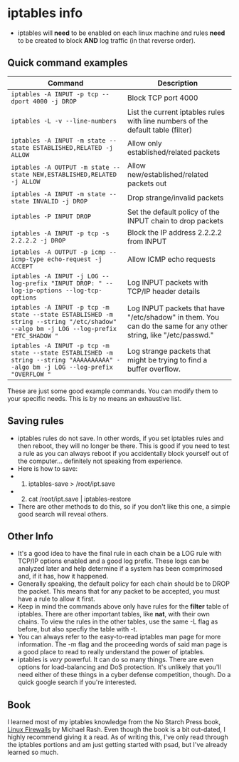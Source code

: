 # iptables info
- iptables will **need** to be enabled on each linux machine and rules **need** to be created to block **AND** log traffic (in that reverse order). 

## Quick command examples
| Command | Description |
| ----- | ----- |
| `iptables -A INPUT -p tcp --dport 4000 -j DROP` | Block TCP port 4000 |
| `iptables -L -v --line-numbers` | List the current iptables rules with line numbers of the default table (filter) |
| `iptables -A INPUT -m state --state ESTABLISHED,RELATED -j ALLOW` | Allow only established/related packets |
| `iptables -A OUTPUT -m state --state NEW,ESTABLISHED,RELATED -j ALLOW` | Allow new/established/related packets out |
| `iptables -A INPUT -m state --state INVALID -j DROP` | Drop strange/invalid packets |
| `iptables -P INPUT DROP` | Set the default policy of the INPUT chain to drop packets | 
| `iptables -A INPUT -p tcp -s 2.2.2.2 -j DROP` | Block the IP address 2.2.2.2 from INPUT | 
| `iptables -A OUTPUT -p icmp --icmp-type echo-request -j ACCEPT` | Allow ICMP echo requests | 
| `iptables -A INPUT -j LOG --log-prefix "INPUT DROP: " --log-ip-options --log-tcp-options` | Log INPUT packets with TCP/IP header details | 
| `iptables -A INPUT -p tcp -m state --state ESTABLISHED -m string --string "/etc/shadow" --algo bm -j LOG --log-prefix "ETC_SHADOW "` | Log INPUT packets that have "/etc/shadow" in them. You can do the same for any other string, like "/etc/passwd." |
| `iptables -A INPUT -p tcp -m state --state ESTABLISHED -m string --string "AAAAAAAAAA" --algo bm -j LOG --log-prefix "OVERFLOW "` | Log strange packets that might be trying to find a buffer overflow. | 

These are just some good example commands. You can modify them to your specific needs. This is by no means an exhaustive list. 

## Saving rules
- iptables rules do not save. In other words, if you set iptables rules and then reboot, they will no longer be there. This is good if you need to test a rule as you can always reboot if you accidentally block yourself out of the computer... definitely not speaking from experience. 
- Here is how to save: 
- 1. iptables-save > /root/ipt.save         
- 2. cat /root/ipt.save | iptables-restore  
- There are other methods to do this, so if you don't like this one, a simple good search will reveal others. 

## Other Info

- It's a good idea to have the final rule in each chain be a LOG rule with TCP/IP options enabled and a good log prefix. These logs can be analyzed later and help determine if a system has been comprimosed and, if it has, how it happened. 
- Generally speaking, the default policy for each chain should be to DROP the packet. This means that for any packet to be accepted, you must have a rule to allow it first. 
- Keep in mind the commands above only have rules for the **filter** table of iptables. There are other important tables, like **nat**, with their own chains. To view the rules in the other tables, use the same -L flag as before, but also specfiy the table with -t. 
- You can always refer to the easy-to-read iptables man page for more information. The -m flag and the proceeding words of said man page is a good place to read to really understand the power of iptables. 
- iptables is *very* powerful. It can do so many things. There are even options for load-balancing and DoS protection. It's unlikely that you'll need either of these things in a cyber defense competition, though. Do a quick google search if you're interested. 

## Book
I learned most of my iptables knowledge from the No Starch Press book, [Linux Firewalls](https://nostarch.com/firewalls.htm) by Michael Rash. Even though the book is a bit out-dated, I highly recommend giving it a read. As of writing this, I've only read through the iptables portions and am just getting started with psad, but I've already learned so much. 

